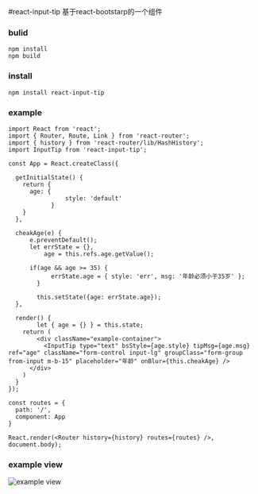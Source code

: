 #react-input-tip
基于react-bootstarp的一个组件

### bulid
```
npm install
npm build
```

### install
```
npm install react-input-tip
```

### example
```
import React from 'react';
import { Router, Route, Link } from 'react-router';
import { history } from 'react-router/lib/HashHistory';
import InputTip from 'react-input-tip';

const App = React.createClass({

  getInitialState() {
    return {
      age: {
				style: 'default'
			}
    }
  },

  cheakAge(e) {
      e.preventDefault();
      let errState = {},
          age = this.refs.age.getValue();

      if(age && age >= 35) {
  			errState.age = { style: 'err', msg: '年龄必须小于35岁' };
  		}

  		this.setState({age: errState.age});
  },

  render() {
		let { age = {} } = this.state;
    return (
	    <div className="example-container">
	      <InputTip type="text" bsStyle={age.style} tipMsg={age.msg} ref="age" className="form-control input-lg" groupClass="form-group from-input m-b-15" placeholder="年龄" onBlur={this.cheakAge} />
      </div>
  	)
  }
});

const routes = {
  path: '/',
  component: App
}

React.render(<Router history={history} routes={routes} />, document.body);
```

### example view
![example view](http://git.oschina.net/uploads/images/2015/1214/150410_411c6d99_300773.jpeg "example view")